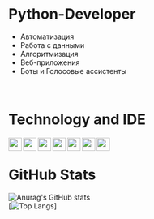 # Python-Developer  
-  Автоматизация
-  Работа с данными
-  Алгоритмизация 
-  Веб-приложения
-  Боты и Голосовые ассистенты

<br />

# Technology and IDE
<img align="left" width="26px" src="https://img.icons8.com/color/344/python--v1.png">
<img align="left" width="26px" src="https://img.icons8.com/color/344/intellij-idea.png">
<img align="left" width="26px" src="https://img.icons8.com/color/344/django.png">
<img align="left" width="26px" src="https://img.icons8.com/fluency/344/sublime-text.png">
<img align="left" width="26px" src="https://img.icons8.com/color/344/html-5--v1.png">
<img align="left" width="26px" src="https://img.icons8.com/dusk/344/css3.png">
<img align="left" width="26px" src="https://img.icons8.com/color/344/mysql-logo.png">
<br />

# GitHub Stats
![Anurag's GitHub stats](https://github-readme-stats.vercel.app/api?username=StacLigasfolf&show_icons=true&theme=radical)
<br />
[![Top Langs](https://github-readme-stats.vercel.app/api/top-langs/?username=StacLigasfolf&layout=compact)]
<br />






